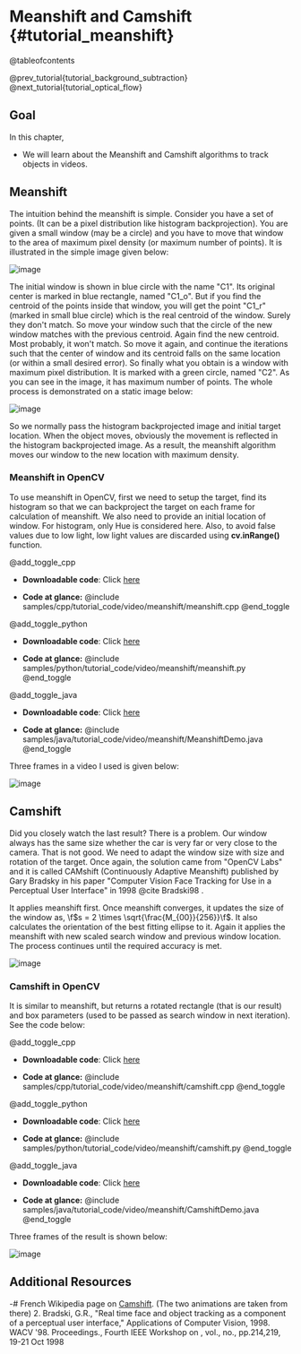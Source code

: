 Meanshift and Camshift {#tutorial_meanshift}
======================

@tableofcontents

@prev_tutorial{tutorial_background_subtraction}
@next_tutorial{tutorial_optical_flow}

Goal
----

In this chapter,

-   We will learn about the Meanshift and Camshift algorithms to track objects in videos.

Meanshift
---------

The intuition behind the meanshift is simple. Consider you have a set of points. (It can be a pixel
distribution like histogram backprojection). You are given a small window (may be a circle) and you
have to move that window to the area of maximum pixel density (or maximum number of points). It is
illustrated in the simple image given below:

![image](images/meanshift_basics.jpg)

The initial window is shown in blue circle with the name "C1". Its original center is marked in blue
rectangle, named "C1_o". But if you find the centroid of the points inside that window, you will
get the point "C1_r" (marked in small blue circle) which is the real centroid of the window. Surely
they don't match. So move your window such that the circle of the new window matches with the previous
centroid. Again find the new centroid. Most probably, it won't match. So move it again, and continue
the iterations such that the center of window and its centroid falls on the same location (or within a
small desired error). So finally what you obtain is a window with maximum pixel distribution. It is
marked with a green circle, named "C2". As you can see in the image, it has maximum number of points. The
whole process is demonstrated on a static image below:

![image](images/meanshift_face.gif)

So we normally pass the histogram backprojected image and initial target location. When the object
moves, obviously the movement is reflected in the histogram backprojected image. As a result, the meanshift
algorithm moves our window to the new location with maximum density.

### Meanshift in OpenCV

To use meanshift in OpenCV, first we need to setup the target, find its histogram so that we can
backproject the target on each frame for calculation of meanshift. We also need to provide an initial
location of window. For histogram, only Hue is considered here. Also, to avoid false values due to
low light, low light values are discarded using **cv.inRange()** function.

@add_toggle_cpp
-   **Downloadable code**: Click
    [here](https://github.com/opencv/opencv/tree/5.x/samples/cpp/tutorial_code/video/meanshift/meanshift.cpp)

-   **Code at glance:**
    @include samples/cpp/tutorial_code/video/meanshift/meanshift.cpp
@end_toggle

@add_toggle_python
-   **Downloadable code**: Click
    [here](https://github.com/opencv/opencv/tree/5.x/samples/python/tutorial_code/video/meanshift/meanshift.py)

-   **Code at glance:**
    @include samples/python/tutorial_code/video/meanshift/meanshift.py
@end_toggle

@add_toggle_java
-   **Downloadable code**: Click
    [here](https://github.com/opencv/opencv/tree/5.x/samples/java/tutorial_code/video/meanshift/MeanshiftDemo.java)

-   **Code at glance:**
    @include  samples/java/tutorial_code/video/meanshift/MeanshiftDemo.java
@end_toggle

Three frames in a video I used is given below:

![image](images/meanshift_result.jpg)

Camshift
--------

Did you closely watch the last result? There is a problem. Our window always has the same size whether
the car is very far or very close to the camera. That is not good. We need to adapt the window
size with size and rotation of the target. Once again, the solution came from "OpenCV Labs" and it
is called CAMshift (Continuously Adaptive Meanshift) published by Gary Bradsky in his paper
"Computer Vision Face Tracking for Use in a Perceptual User Interface" in 1998 @cite Bradski98 .

It applies meanshift first. Once meanshift converges, it updates the size of the window as,
\f$s = 2 \times \sqrt{\frac{M_{00}}{256}}\f$. It also calculates the orientation of the best fitting ellipse
to it. Again it applies the meanshift with new scaled search window and previous window location.
The process continues until the required accuracy is met.

![image](images/camshift_face.gif)

### Camshift in OpenCV

It is similar to meanshift, but returns a rotated rectangle (that is our result) and box
parameters (used to be passed as search window in next iteration). See the code below:

@add_toggle_cpp
-   **Downloadable code**: Click
    [here](https://github.com/opencv/opencv/tree/5.x/samples/cpp/tutorial_code/video/meanshift/camshift.cpp)

-   **Code at glance:**
    @include samples/cpp/tutorial_code/video/meanshift/camshift.cpp
@end_toggle

@add_toggle_python
-   **Downloadable code**: Click
    [here](https://github.com/opencv/opencv/tree/5.x/samples/python/tutorial_code/video/meanshift/camshift.py)

-   **Code at glance:**
    @include samples/python/tutorial_code/video/meanshift/camshift.py
@end_toggle

@add_toggle_java
-   **Downloadable code**: Click
    [here](https://github.com/opencv/opencv/tree/5.x/samples/java/tutorial_code/video/meanshift/CamshiftDemo.java)

-   **Code at glance:**
    @include  samples/java/tutorial_code/video/meanshift/CamshiftDemo.java
@end_toggle

Three frames of the result is shown below:

![image](images/camshift_result.jpg)

Additional Resources
--------------------

-#  French Wikipedia page on [Camshift](http://fr.wikipedia.org/wiki/Camshift). (The two animations
    are taken from there)
2.  Bradski, G.R., "Real time face and object tracking as a component of a perceptual user
    interface," Applications of Computer Vision, 1998. WACV '98. Proceedings., Fourth IEEE Workshop
    on , vol., no., pp.214,219, 19-21 Oct 1998
